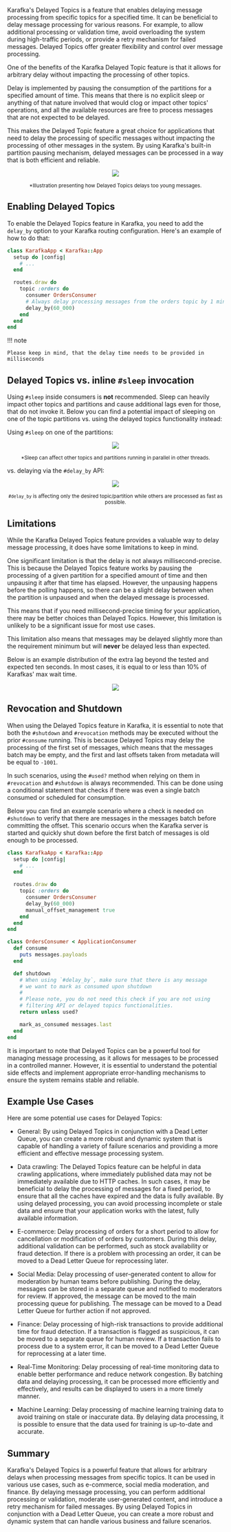Karafka's Delayed Topics is a feature that enables delaying message processing from specific topics for a specified time. It can be beneficial to delay message processing for various reasons. For example, to allow additional processing or validation time, avoid overloading the system during high-traffic periods, or provide a retry mechanism for failed messages. Delayed Topics offer greater flexibility and control over message processing.

One of the benefits of the Karafka Delayed Topic feature is that it allows for arbitrary delay without impacting the processing of other topics. 

Delay is implemented by pausing the consumption of the partitions for a specified amount of time. This means that there is no explicit sleep or anything of that nature involved that would clog or impact other topics' operations, and all the available resources are free to process messages that are not expected to be delayed.

This makes the Delayed Topic feature a great choice for applications that need to delay the processing of specific messages without impacting the processing of other messages in the system. By using Karafka's built-in partition pausing mechanism, delayed messages can be processed in a way that is both efficient and reliable.

<p align="center">
  <img src="https://cdn.karafka.io/assets/misc/charts/delayed_topics/flow.svg" />
</p>
<p align="center">
  <small>*Illustration presenting how Delayed Topics delays too young messages.
  </small>
</p>

## Enabling Delayed Topics

To enable the Delayed Topics feature in Karafka, you need to add the `delay_by` option to your Karafka routing configuration. Here's an example of how to do that:

```ruby
class KarafkaApp < Karafka::App
  setup do |config|
    # ...
  end

  routes.draw do
    topic :orders do
      consumer OrdersConsumer
      # Always delay processing messages from the orders topic by 1 minute
      delay_by(60_000)
    end
  end
end
```

!!! note

    Please keep in mind, that the delay time needs to be provided in milliseconds

## Delayed Topics vs. inline `#sleep` invocation

Using `#sleep` inside consumers is **not** recommended. Sleep can heavily impact other topics and partitions and cause additional lags even for those, that do not invoke it. Below you can find a potential impact of sleeping on one of the topic partitions vs. using the delayed topics functionality instead:

Using `#sleep` on one of the partitions:

<p align="center">
  <img src="https://cdn.karafka.io/assets/misc/charts/delayed_topics/sleep-lag.png" />
</p>
<p align="center">
  <small>*Sleep can affect other topics and partitions running in parallel in other threads.
  </small>
</p>

vs. delaying via the `#delay_by` API:

<p align="center">
  <img src="https://cdn.karafka.io/assets/misc/charts/delayed_topics/pause-lag.png" />
</p>
<p align="center">
  <small><code>#delay_by</code> is affecting only the desired topic/partition while others are processed as fast as possible.
  </small>
</p>

## Limitations

While the Karafka Delayed Topics feature provides a valuable way to delay message processing, it does have some limitations to keep in mind.

One significant limitation is that the delay is not always millisecond-precise. This is because the Delayed Topics feature works by pausing the processing of a given partition for a specified amount of time and then unpausing it after that time has elapsed. However, the unpausing happens before the polling happens, so there can be a slight delay between when the partition is unpaused and when the delayed message is processed.

This means that if you need millisecond-precise timing for your application, there may be better choices than Delayed Topics. However, this limitation is unlikely to be a significant issue for most use cases.

This limitation also means that messages may be delayed slightly more than the requirement minimum but will **never** be delayed less than expected.

Below is an example distribution of the extra lag beyond the tested and expected ten seconds. In most cases, it is equal to or less than 10% of Karafkas' max wait time.

<p align="center">
  <img src="https://cdn.karafka.io/assets/misc/charts/delayed_topics/histogram.png" />
</p>

## Revocation and Shutdown

When using the Delayed Topics feature in Karafka, it is essential to note that both the `#shutdown` and `#revocation` methods may be executed without the prior `#consume` running. This is because Delayed Topics may delay the processing of the first set of messages, which means that the messages batch may be empty, and the first and last offsets taken from metadata will be equal to `-1001`.

In such scenarios, using the `#used?` method when relying on them in `#revocation` and `#shutdown` is always recommended. This can be done using a conditional statement that checks if there was even a single batch consumed or scheduled for consumption.

Below you can find an example scenario where a check is needed on `#shutdown` to verify that there are messages in the messages batch before committing the offset. This scenario occurs when the Karafka server is started and quickly shut down before the first batch of messages is old enough to be processed.

```ruby
class KarafkaApp < Karafka::App
  setup do |config|
    # ...
  end

  routes.draw do
    topic :orders do
      consumer OrdersConsumer
      delay_by(60_000)
      manual_offset_management true
    end
  end
end

class OrdersConsumer < ApplicationConsumer
  def consume
    puts messages.payloads
  end

  def shutdown
    # When using `#delay_by`, make sure that there is any message
    # we want to mark as consumed upon shutdown
    #
    # Please note, you do not need this check if you are not using
    # filtering API or delayed topics functionalities.
    return unless used?

    mark_as_consumed messages.last
  end
end
```

It is important to note that Delayed Topics can be a powerful tool for managing message processing, as it allows for messages to be processed in a controlled manner. However, it is essential to understand the potential side effects and implement appropriate error-handling mechanisms to ensure the system remains stable and reliable.

## Example Use Cases

Here are some potential use cases for Delayed Topics:

- General: By using Delayed Topics in conjunction with a Dead Letter Queue, you can create a more robust and dynamic system that is capable of handling a variety of failure scenarios and providing a more efficient and effective message processing system.

- Data crawling: The Delayed Topics feature can be helpful in data crawling applications, where immediately published data may not be immediately available due to HTTP caches. In such cases, it may be beneficial to delay the processing of messages for a fixed period, to ensure that all the caches have expired and the data is fully available. By using delayed processing, you can avoid processing incomplete or stale data and ensure that your application works with the latest, fully available information.

- E-commerce: Delay processing of orders for a short period to allow for cancellation or modification of orders by customers. During this delay, additional validation can be performed, such as stock availability or fraud detection. If there is a problem with processing an order, it can be moved to a Dead Letter Queue for reprocessing later.

- Social Media: Delay processing of user-generated content to allow for moderation by human teams before publishing. During the delay, messages can be stored in a separate queue and notified to moderators for review. If approved, the message can be moved to the main processing queue for publishing. The message can be moved to a Dead Letter Queue for further action if not approved.

- Finance: Delay processing of high-risk transactions to provide additional time for fraud detection. If a transaction is flagged as suspicious, it can be moved to a separate queue for human review. If a transaction fails to process due to a system error, it can be moved to a Dead Letter Queue for reprocessing at a later time.

- Real-Time Monitoring: Delay processing of real-time monitoring data to enable better performance and reduce network congestion. By batching data and delaying processing, it can be processed more efficiently and effectively, and results can be displayed to users in a more timely manner.

- Machine Learning: Delay processing of machine learning training data to avoid training on stale or inaccurate data. By delaying data processing, it is possible to ensure that the data used for training is up-to-date and accurate.

## Summary

Karafka's Delayed Topics is a powerful feature that allows for arbitrary delays when processing messages from specific topics. It can be used in various use cases, such as e-commerce, social media moderation, and finance. By delaying message processing, you can perform additional processing or validation, moderate user-generated content, and introduce a retry mechanism for failed messages. By using Delayed Topics in conjunction with a Dead Letter Queue, you can create a more robust and dynamic system that can handle various business and failure scenarios.
